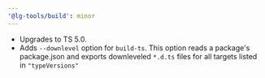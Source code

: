 ```yaml
---
'@lg-tools/build': minor
---
```


- Upgrades to TS 5.0. 
- Adds `--downlevel` option for `build-ts`. This option reads a package's package.json and exports downleveled `*.d.ts` files for all targets listed in `"typeVersions"`
